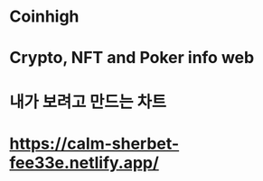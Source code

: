 ﻿# Coinhigh

# Crypto, NFT and Poker info web

# 내가 보려고 만드는 차트

# https://calm-sherbet-fee33e.netlify.app/
